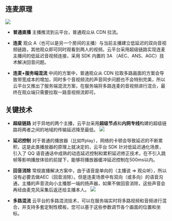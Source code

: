 ## 连麦原理

![](https://mc.qcloudimg.com/static/img/f68f2faed79f80e515d33310675635f6/image.png)
- **普通直播**
主播推流到云平台，普通观众从 CDN 拉流。

- **连麦**
观众 A（也可以是另一个房间的主播）与当前主播建立低延迟的双向音视频链路，其他观众即可同时观看到两人的视频。云平台采用超级链路实现连麦主播间的低延迟音视频连接，采用 SDK 内置的 3A （AEC、ANS、AGC）技术解决回音问题。

- **连麦+服务端混流**
中间的方案中，普通观众从 CDN 拉取多路画面的方案会导致带宽成本的增加，同时多个音视频流的声音同步问题也不会特别完美，所以云平台又推出了服务端混流方案，在服务端将多路连麦的音视频进行混合，最终在观众端只需要拉取一路音视频流即可。


## 关键技术
- **超级链路**
对于异地的两个主播，云平台采用**超级节点**和**内网专线**构建的超级链路将两者之间的地域的传输延迟降至最低。
![](https://mc.qcloudimg.com/static/img/022656b52419215b030a4d37ad132247/image.png)

- **延迟控制**
对于普通的播放器（比如ffplay），网络的卡顿会导致延迟的不断累积，这是此类播放器的原理上就决定的，云平台 SDK 针对低延迟通化场景，引入了 QQ 语音通话中成熟的动态延迟控制和累积延迟修正技术，在不引入跳帧等影响播放体验的前提下，能够将播放器缓冲延迟控制在500ms以内。

- **回音消除**
常规直播解决方案中，由于语音是单向的（主播说 =\> 观众听），所以没有必要去做AEC（回音消除）。但是连麦场景中有双向（或多向）的语音沟通，主播的声音流向小主播那一端的扬声器，如果不做回音消除，这些声音会再经由麦克风采集后返还给主播本人。
![](https://mc.qcloudimg.com/static/img/31fb2031789350bc88e886b75c03a02d/image.png)

- **多路混流**
云平台的多路混流技术，可以在服务端实时将多路视频和音频进行混合，并支持多套定制性模板，您可以基于这些参数调节各个画面的位置和坐标。

